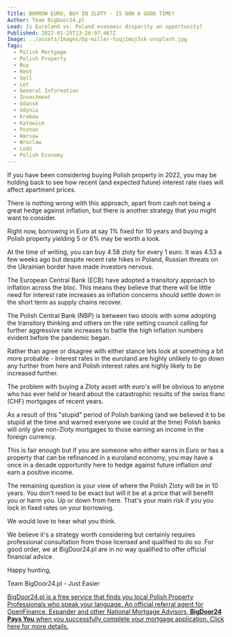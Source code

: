 ```yaml
---
Title: BORROW EURO, BUY IN ZLOTY - IS NOW A GOOD TIME?
Author: Team BigDoor24.pl
Lead: Is Euroland vs. Poland economic disparity an opportunity?
Published: 2022-01-25T13:26:07.467Z
Image: ../assets/Images/bp-miller-tuqj2muj5sk-unsplash.jpg
Tags:
  - Polish Mortgage
  - Polish Property
  - Buy
  - Rent
  - Sell
  - Let
  - General Information
  - Investment
  - Gdansk
  - Gdynia
  - Krakow
  - Katowice
  - Poznan
  - Warsaw
  - Wroclaw
  - Lodz
  - Polish Economy
---
```

If you have been considering buying Polish property in 2022, you may be holding back to see how recent (and expected future) interest rate rises will affect apartment prices.

There is nothing wrong with this approach, apart from cash not being a great hedge against inflation,  but there is another strategy that you might want to consider.

Right now, borrowing in Euro at say 1% fixed for 10 years and buying a Polish property yielding 5 or 6% may be worth a look.

At the time of writing, you can buy 4.58 zloty for every 1 euro. It was 4.53 a few weeks ago but despite recent rate hikes in Poland, Russian threats on the Ukrainian border have made investors nervous. 

The European Central Bank (ECB) have adopted a transitory approach to inflation across the bloc. This means they believe that there will be little need for interest rate increases as inflation concerns should settle down in the short term as supply chains recover. 

The Polish Central Bank (NBP) is between two stools with some adopting the transitory thinking and others on the rate setting council calling for further aggressive rate increases to battle the high inflation numbers evident before the pandemic began.

Rather than agree or disagree with either stance lets look at something a bit more probable - Interest rates in the euroland are highly unlikely to go down any further from here and Polish interest rates are highly likely to be increased further.

The problem with buying a Zloty asset with euro's will be obvious to anyone who has ever held or heard about the catastrophic results of the swiss franc (CHF) mortgages of recent years. 

As a result of this "stupid" period of Polish banking (and we believed it to be stupid at the time and warned everyone we could at the time) Polish banks will only give non-Zloty mortgages to those earning an income in the foreign currency. 

This is fair enough but if you are someone who either earns in Euro or has a property that can be refinanced in a euroland economy, you may have a once in a decade opportunity here to hedge against future inflation *and* earn a positive income.

The remaining question is your view of where the Polish Zloty will be in 10 years. You don't need to be exact but will it be at a price that will benefit you or harm you. Up or down from here. That's your main risk if you you lock in fixed rates on your borrowing.

We would love to hear what you think.

We believe it's a strategy worth considering but certainly requires professional consultation from those licensed and qualified to do so. For good order, we at BigDoor24.pl are in no way qualified to offer official financial advice.

Happy hunting,

Team BigDoor24.pl - Just Easier

[BigDoor24.pl is a free service that finds you local Polish Property Professionals who speak your language. An official referral agent for OpenFinance, Expander and other National Mortgage Advisors, **BigDoor24 Pays You** when you successfully complete your mortgage application. Click here for more details.](https://bigdoor24.pl/)